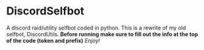 # DiscordSelfbot
A discord raid/utility selfbot coded in python. This is a rewrite of my old selfbot, DiscordUtils.
**Before running make sure to fill out the info at the top of the code (token and prefix)**
*Enjoy!*
